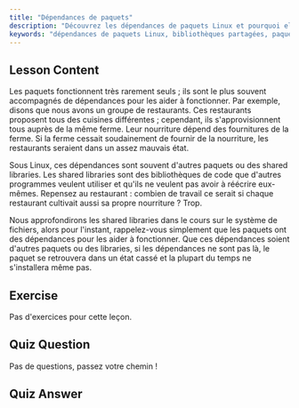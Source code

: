```yaml
---
title: "Dépendances de paquets"
description: "Découvrez les dépendances de paquets Linux et pourquoi elles sont cruciales pour l'installation de logiciels. Comprenez les bibliothèques partagées et évitez les paquets cassés. Commencez votre parcours Linux !"
keywords: "dépendances de paquets Linux, bibliothèques partagées, paquets Linux, gestion de paquets, tutoriel Linux, Linux pour débutants, guide Linux"
---
```


## Lesson Content

Les paquets fonctionnent très rarement seuls ; ils sont le plus souvent accompagnés de dépendances pour les aider à fonctionner. Par exemple, disons que nous avons un groupe de restaurants. Ces restaurants proposent tous des cuisines différentes ; cependant, ils s'approvisionnent tous auprès de la même ferme. Leur nourriture dépend des fournitures de la ferme. Si la ferme cessait soudainement de fournir de la nourriture, les restaurants seraient dans un assez mauvais état.

Sous Linux, ces dépendances sont souvent d'autres paquets ou des shared libraries. Les shared libraries sont des bibliothèques de code que d'autres programmes veulent utiliser et qu'ils ne veulent pas avoir à réécrire eux-mêmes. Repensez au restaurant : combien de travail ce serait si chaque restaurant cultivait aussi sa propre nourriture ? Trop.

Nous approfondirons les shared libraries dans le cours sur le système de fichiers, alors pour l'instant, rappelez-vous simplement que les paquets ont des dépendances pour les aider à fonctionner. Que ces dépendances soient d'autres paquets ou des libraries, si les dépendances ne sont pas là, le paquet se retrouvera dans un état cassé et la plupart du temps ne s'installera même pas.

## Exercise

Pas d'exercices pour cette leçon.

## Quiz Question

Pas de questions, passez votre chemin !

## Quiz Answer

